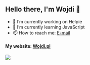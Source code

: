## Hello there, I'm Wojdi 👋

- 🔭 I’m currently working on Helpie
- 🌱 I’m currently learning JavaScript
- 📫 How to reach me: [E-mail](mailto:wojdi@wojdi.pl)
<!-- - 👯 I’m looking to collaborate on ... -->
<!-- - 🤔 I’m looking for help with ... -->
<!-- - 💬 Ask me about ... -->
<!-- - 😄 Pronouns: ... -->
<!-- - ⚡ Fun fact: ... -->

#### My website: [Wojdi.pl](https://wojdi.pl/)

<img src="https://github-readme-stats.vercel.app/api?username=Wojdi&&show_icons=true&title_color=ffffff&icon_color=bb2acf&text_color=daf7dc&bg_color=151515">
